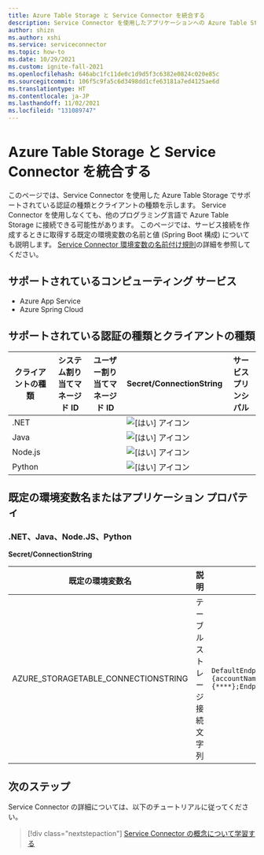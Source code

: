 ```yaml
---
title: Azure Table Storage と Service Connector を統合する
description: Service Connector を使用したアプリケーションへの Azure Table Storage の統合
author: shizn
ms.author: xshi
ms.service: serviceconnector
ms.topic: how-to
ms.date: 10/29/2021
ms.custom: ignite-fall-2021
ms.openlocfilehash: 646abc1fc11de0c1d9d5f3c6382e0824c020e85c
ms.sourcegitcommit: 106f5c9fa5c6d3498dd1cfe63181a7ed4125ae6d
ms.translationtype: HT
ms.contentlocale: ja-JP
ms.lasthandoff: 11/02/2021
ms.locfileid: "131089747"
---
```

# <a name="integrate-azure-table-storage-with-service-connector"></a>Azure Table Storage と Service Connector を統合する

このページでは、Service Connector を使用した Azure Table Storage でサポートされている認証の種類とクライアントの種類を示します。 Service Connector を使用しなくても、他のプログラミング言語で Azure Table Storage に接続できる可能性があります。 このページでは、サービス接続を作成するときに取得する既定の環境変数の名前と値 (Spring Boot 構成) についても説明します。 [Service Connector 環境変数の名前付け規則](concept-service-connector-internals.md)の詳細を参照してください。

## <a name="supported-compute-service"></a>サポートされているコンピューティング サービス

- Azure App Service
- Azure Spring Cloud

## <a name="supported-authentication-types-and-client-types"></a>サポートされている認証の種類とクライアントの種類

| クライアントの種類 | システム割り当てマネージド ID | ユーザー割り当てマネージド ID | Secret/ConnectionString | サービス プリンシパル |
| --- | --- | --- | --- | --- |
| .NET | | | ![[はい] アイコン](./media/green-check.png) | |
| Java | | | ![[はい] アイコン](./media/green-check.png) | |
| Node.js | | | ![[はい] アイコン](./media/green-check.png) | |
| Python | | | ![[はい] アイコン](./media/green-check.png) | |


## <a name="default-environment-variable-names-or-application-properties"></a>既定の環境変数名またはアプリケーション プロパティ

### <a name="net-java-nodejs-and-python"></a>.NET、Java、Node.JS、Python

**Secret/ConnectionString**

| 既定の環境変数名 | 説明 | 値の例 |
| --- | --- | --- |
| AZURE_STORAGETABLE_CONNECTIONSTRING | テーブル ストレージ接続文字列 | `DefaultEndpointsProtocol=https;AccountName={accountName};AccountKey={****};EndpointSuffix=core.windows.net` |


## <a name="next-steps"></a>次のステップ

Service Connector の詳細については、以下のチュートリアルに従ってください。

> [!div class="nextstepaction"]
> [Service Connector の概念について学習する](./concept-service-connector-internals.md)

